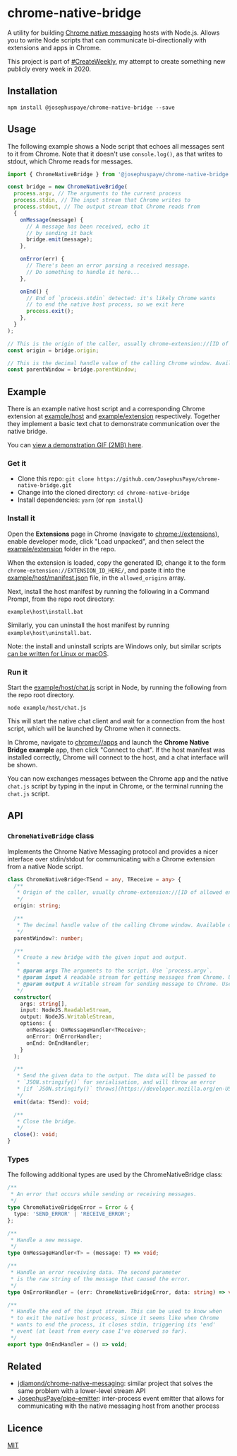 # chrome-native-bridge

A utility for building [Chrome native messaging](https://developer.chrome.com/extensions/nativeMessaging) hosts with Node.js. Allows you to write Node scripts that can communicate bi-directionally with extensions and apps in Chrome.

This project is part of [#CreateWeekly](https://twitter.com/JosephusPaye/status/1214853295023411200), my attempt to create something new publicly every week in 2020.

## Installation

```
npm install @josephuspaye/chrome-native-bridge --save
```

## Usage

The following example shows a Node script that echoes all messages sent to it from Chrome. Note that it doesn't use `console.log()`, as that writes to stdout, which Chrome reads for messages.

```js
import { ChromeNativeBridge } from '@josephuspaye/chrome-native-bridge';

const bridge = new ChromeNativeBridge(
  process.argv, // The arguments to the current process
  process.stdin, // The input stream that Chrome writes to
  process.stdout, // The output stream that Chrome reads from
  {
    onMessage(message) {
      // A message has been received, echo it
      // by sending it back
      bridge.emit(message);
    },

    onError(err) {
      // There's been an error parsing a received message.
      // Do something to handle it here...
    },

    onEnd() {
      // End of `process.stdin` detected: it's likely Chrome wants
      // to end the native host process, so we exit here
      process.exit();
    },
  }
);

// This is the origin of the caller, usually chrome-extension://[ID of allowed extension]
const origin = bridge.origin;

// This is the decimal handle value of the calling Chrome window. Available on Windows only.
const parentWindow = bridge.parentWindow;
```

## Example

There is an example native host script and a corresponding Chrome extension at [example/host](example/host) and [example/extension](example/extension) respectively. Together they implement a basic text chat to demonstrate communication over the native bridge.

You can [view a demonstration GIF (2MB) here](demo.gif?raw=true).

### Get it

- Clone this repo: `git clone https://github.com/JosephusPaye/chrome-native-bridge.git`
- Change into the cloned directory: `cd chrome-native-bridge`
- Install dependencies: `yarn` (or `npm install`)

### Install it

Open the **Extensions** page in Chrome (navigate to [chrome://extensions](chrome://extensions)), enable developer mode, click "Load unpacked", and then select the [example/extension](example/extension) folder in the repo.

When the extension is loaded, copy the generated ID, change it to the form `chrome-extension://EXTENSION_ID_HERE/`, and paste it into the [example/host/manifest.json](example/host/manifest.json) file, in the `allowed_origins` array.

Next, install the host manifest by running the following in a Command Prompt, from the repo root directory:

```
example\host\install.bat
```

Similarly, you can uninstall the host manifest by running `example\host\uninstall.bat`.

Note: the install and uninstall scripts are Windows only, but similar scripts [can be written for Linux or macOS](https://developer.chrome.com/extensions/nativeMessaging#native-messaging-host).

### Run it

Start the [example/host/chat.js](example/host/chat.js) script in Node, by running the following from the repo root directory.

```
node example/host/chat.js
```

This will start the native chat client and wait for a connection from the host script, which will be launched by Chrome when it connects.

In Chrome, navigate to [chrome://apps](chrome://apps) and launch the **Chrome Native Bridge example** app, then click "Connect to chat". If the host manifest was installed correctly, Chrome will connect to the host, and a chat interface will be shown.

You can now exchanges messages between the Chrome app and the native `chat.js` script by typing in the input in Chrome, or the terminal running the `chat.js` script.

## API

### `ChromeNativeBridge` class

Implements the Chrome Native Messaging protocol and provides a nicer interface over stdin/stdout for communicating with a Chrome extension from a native Node script.

```ts
class ChromeNativeBridge<TSend = any, TReceive = any> {
  /**
   * Origin of the caller, usually chrome-extension://[ID of allowed extension]
   */
  origin: string;

  /**
   * The decimal handle value of the calling Chrome window. Available on Windows only.
   */
  parentWindow?: number;

  /**
   * Create a new bridge with the given input and output.
   *
   * @param args The arguments to the script. Use `process.argv`.
   * @param input A readable stream for getting messages from Chrome. Use `process.stdin`.
   * @param output A writable stream for sending message to Chrome. Use `process.stdout`.
   */
  constructor(
    args: string[],
    input: NodeJS.ReadableStream,
    output: NodeJS.WritableStream,
    options: {
      onMessage: OnMessageHandler<TReceive>;
      onError: OnErrorHandler;
      onEnd: OnEndHandler;
    }
  );

  /**
   * Send the given data to the output. The data will be passed to
   * `JSON.stringify()` for serialisation, and will throw an error
   * [if `JSON.stringify()` throws](https://developer.mozilla.org/en-US/docs/Web/JavaScript/Reference/Global_Objects/JSON/stringify#Exceptions).
   */
  emit(data: TSend): void;

  /**
   * Close the bridge.
   */
  close(): void;
}
```

### Types

The following additional types are used by the ChromeNativeBridge class:

```ts
/**
 * An error that occurs while sending or receiving messages.
 */
type ChromeNativeBridgeError = Error & {
  type: 'SEND_ERROR' | 'RECEIVE_ERROR';
};

/**
 * Handle a new message.
 */
type OnMessageHandler<T> = (message: T) => void;

/**
 * Handle an error receiving data. The second parameter
 * is the raw string of the message that caused the error.
 */
type OnErrorHandler = (err: ChromeNativeBridgeError, data: string) => void;

/**
 * Handle the end of the input stream. This can be used to know when
 * to exit the native host process, since it seems like when Chrome
 * wants to end the process, it closes stdin, triggering its 'end'
 * event (at least from every case I've observed so far).
 */
export type OnEndHandler = () => void;
```

## Related

- [jdiamond/chrome-native-messaging](https://github.com/jdiamond/chrome-native-messaging): similar project that solves the same problem with a lower-level stream API
- [JosephusPaye/pipe-emitter](https://github.com/JosephusPaye/pipe-emitter): inter-process event emitter that allows for communicating with the native messaging host from another process

## Licence

[MIT](LICENCE)
